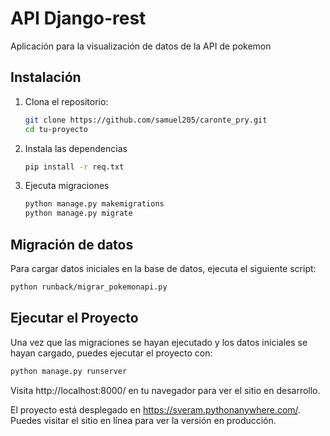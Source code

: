# API Django-rest

Aplicación para la visualización de datos de la API de pokemon 

## Instalación

1. Clona el repositorio:

   ```bash
   git clone https://github.com/samuel205/caronte_pry.git
   cd tu-proyecto
   
2. Instala las dependencias
   ```bash
   pip install -r req.txt
3. Ejecuta migraciones
   ```bash
   python manage.py makemigrations
   python manage.py migrate
   ```
## Migración de datos
Para cargar datos iniciales en la base de datos, ejecuta el siguiente script:
```bash
python runback/migrar_pokemonapi.py
```

## Ejecutar el Proyecto

Una vez que las migraciones se hayan ejecutado y los datos iniciales se hayan cargado, puedes ejecutar el proyecto con:
```bash
python manage.py runserver
```
Visita http://localhost:8000/ en tu navegador para ver el sitio en desarrollo.

El proyecto está desplegado en https://sveram.pythonanywhere.com/. Puedes visitar el sitio en línea para ver la versión en producción.


